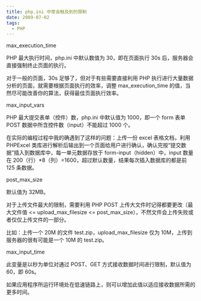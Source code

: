 ```yaml
---
title: php.ini 中常会触及到的限制
date: 2009-07-02
tags: 
  - PHP
---
```


max_execution_time

PHP 最大执行时间，php.ini 中默认数值为 30，即在页面执行 30s 后，服务器会直接强制终止页面的执行。

对于一般的页面，30s 足够了，但对于有些需要直接利用 PHP 执行进行大量数据分析的页面，就需要根据页面执行的效率，调整 max_execution_time 的值，当然尽可能改善你的算法，获得最佳页面执行效率。

<!--more-->

max_input_vars

PHP 最大提交表单（控件）数，php.ini 中默认值为 1000，即一个 form 表单 POST 数据中所含控件数（input）不能超过 1000 个。

在实际的编程过程中我的确遇到了这样的问题：上传一份 excel 表格文档，利用 PHPExcel 类库进行解析后输出到一个页面给用户进行确认，确认完按“提交数据”插入到数据库中，每一单元数据存放于 form-input（hidden）中，input 数量在 200（行）*8（列）=1600，超过默认数量，结果每次插入数据库的都是前 125 条数据。

post_max_size

默认值为 32MB。

对于上传文件最大的限制，需要利用 PHP POST 上传大文件时记得都要更改（最大文件值 <= upload_max_filesize <= post_max_size），不然文件会上传失败或者仅仅上传文件的一部分。

比如：上传一个 20M 的文件 test.zip，upload_max_filesize 仅为 10M，上传到服务器的很有可能是一个 10M 的 test.zip。

max_input_time

此变量是以秒为单位对通过 POST、GET 方式接收数据时间进行限制，默认值为 60，即 60s。

如果应用程序所运行环境处在低速链路上，则可以增加此值以适应接收数据所需的更多时间。
